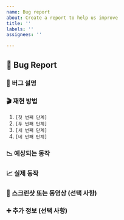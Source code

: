 ```yaml
---
name: Bug report
about: Create a report to help us improve
title: ''
labels: ''
assignees: ''

---
```


## 🐛 Bug Report

### 🚨 버그 설명

<!---버그가 무엇인지 명확하고 간결하게 설명해주세요.--->

### 🎬 재현 방법

<!---버그를 재현하기 위한 단계를 상세하게 설명해주세요.--->

1. `[첫 번째 단계]`
2. `[두 번째 단계]`
3. `[세 번째 단계]`
4. `[네 번째 단계]`

### 📉 예상되는 동작

<!---버그가 발생하지 않았을 때 어떤 동작을 기대했는지 설명해주세요.--->

### 📈 실제 동작

<!---버그가 발생했을 때 실제로 어떤 동작이 나타났는지 설명해주세요.--->

### 📸 스크린샷 또는 동영상 (선택 사항)

<!---버그를 더 명확하게 보여줄 수 있는 스크린샷이나 동영상이 있다면 첨부해주세요.--->

### ➕ 추가 정보 (선택 사항)

<!---버그와 관련된 추가 정보가 있다면 여기에 작성해주세요. (예: 오류 메시지, 콘솔 로그 등)--->

